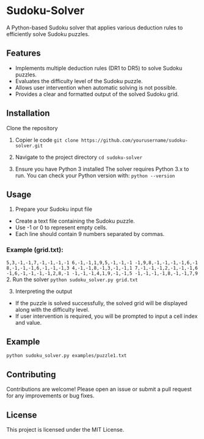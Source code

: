 # Sudoku-Solver

A Python-based Sudoku solver that applies various deduction rules to efficiently solve Sudoku puzzles.

## Features
  - Implements multiple deduction rules (DR1 to DR5) to solve Sudoku puzzles.
  - Evaluates the difficulty level of the Sudoku puzzle.
  - Allows user intervention when automatic solving is not possible.
  - Provides a clear and formatted output of the solved Sudoku grid.

## Installation
Clone the repository

1. Copier le code
  ``git clone https://github.com/yourusername/sudoku-solver.git``

2. Navigate to the project directory
  `` cd sudoku-solver ``

3. Ensure you have Python 3 installed
  The solver requires Python 3.x to run. You can check your Python version with:
  ``
  python --version
  ``

## Usage
1. Prepare your Sudoku input file

  - Create a text file containing the Sudoku puzzle.
  - Use -1 or 0 to represent empty cells.
  - Each line should contain 9 numbers separated by commas.

  ### Example (grid.txt):
  ``
  5,3,-1,-1,7,-1,-1,-1,-1
  6,-1,-1,1,9,5,-1,-1,-1
  -1,9,8,-1,-1,-1,-1,6,-1
  8,-1,-1,-1,6,-1,-1,-1,3
  4,-1,-1,8,-1,3,-1,-1,1
  7,-1,-1,-1,2,-1,-1,-1,6
  -1,6,-1,-1,-1,-1,2,8,-1
  -1,-1,-1,4,1,9,-1,-1,5
  -1,-1,-1,-1,8,-1,-1,7,9
  ``
2. Run the solver
  ``python sudoku_solver.py grid.txt``

3. Interpreting the output
  - If the puzzle is solved successfully, the solved grid will be displayed along with the difficulty level.
  - If user intervention is required, you will be prompted to input a cell index and value.

## Example
  ``python sudoku_solver.py examples/puzzle1.txt``

## Contributing
Contributions are welcome! Please open an issue or submit a pull request for any improvements or bug fixes.

## License
This project is licensed under the MIT License.
